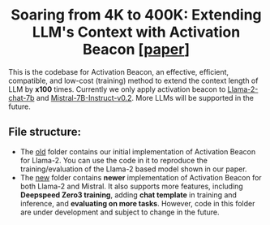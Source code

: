 <div align="center">
<h1>Soaring from 4K to 400K: Extending LLM's Context with Activation Beacon [<a href="https://arxiv.org/abs/2401.03462">paper</a>]</h1>
</div>

This is the codebase for Activation Beacon, an effective, efficient, compatible, and low-cost (training) method to extend the context length of LLM by **x100** times. Currently we only apply activation beacon to [Llama-2-chat-7b](https://huggingface.co/namespace-Pt/activation-beacon-llama2-7b-chat) and [Mistral-7B-Instruct-v0.2](https://huggingface.co/namespace-Pt/activation-beacon-mistral-7b). More LLMs will be supported in the future.


## File structure:
- The [old](./old/) folder contains our initial implementation of Activation Beacon for Llama-2. You can use the code in it to reproduce the training/evaluation of the Llama-2 based model shown in our paper.
- The [new](./new/) folder contains **newer** implementation of Activation Beacon for both Llama-2 and Mistral. It also supports more features, including **Deepspeed Zero3 training**, adding **chat template** in training and inference, and **evaluating on more tasks**. However, code in this folder are under development and subject to change in the future.
